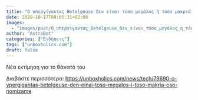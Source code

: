 ```yaml
---
title: "Ο υπεργίγαντας Betelgeuse δεν είναι τόσο μεγάλος ή τόσο μακριά όσο νομίζαμε"
date: 2020-10-17T09:05:31+02:00
images:
  - "images/post/Ο_υπεργίγαντας_Betelgeuse_δεν_είναι_τόσο_μεγάλος_ή_τόσο_μακριά_όσο_νομίζαμε.jpg"
author: "AstroBot"
categories: ["Ειδήσεις"]
tags: ["unboxholics.com"]
draft: false
---
```


Νέα εκτίμηση για το θάνατό του

Διαβάστε περισσότερα: https://unboxholics.com/news/tech/79690-o-ypergigantas-betelgeuse-den-einai-toso-megalos-i-toso-makria-oso-nomizame
